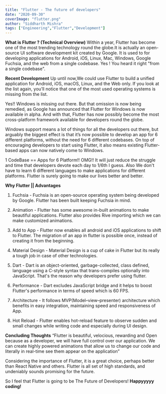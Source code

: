 ```yaml
---
title: "Flutter - The future of developers"
date: "2020-09-30"
coverImage: "flutter.png"
author: "Siddharth Mishra"
tags: ["Engineering","Flutter","Development"]
---
```


**What is Flutter ? (Technical Overview)**
Within a year, Flutter has become one of the most trending technology round the globe.It is actually an open-source UI software development kit created by Google. It is used to for developing applications for Android, iOS, Linux, Mac, Windows, Google Fuchsia, and the web from a single codebase.
Yes ! You heard it right "from a single codebase". 


**Recent Development**
Up until now,We could use Flutter to build a unified application for Android, iOS, macOS, Linux, and the Web only. If you look at the list again, you’ll notice that one of the most used operating systems is missing from the list.

Yes!! Windows is missing out there. But that omission is now being remedied, as Google has announced that Flutter for Windows is now available in alpha. And with that, Flutter has now possibly become the most cross-platform framework available for developers round the globe.

Windows support means a lot of things for all the developers out there, but arguably the biggest effect is that it’s now possible to develop an app for 6 different platforms, without the need for 6 different codebases. On top of encouraging developers to start using Flutter, it also means existing Flutter-based apps can now natively come to Windows.

1 CodeBase == Apps for 6 Platform!! OMG!! It will just reduce the struggle and time that developers devote each day to 1/6th I guess. Also We don't have to learn 6 different languages to make applications for different platforms. Flutter is surely going to make our lives better and better.


**Why Flutter || Advantages**
1. Fuchsia - Fuchsia is an open-source operating system being developed by Google. Flutter has been built keeping Fuchsia in mind.

2. Animation - Flutter has some awesome in-built animations to make beautiful applications. Flutter also provides Rive importing which we can make customized animations.

3. Add to App - Flutter now enables all android and iOS applications to shift to Flutter. The migration of an app in flutter is possible once, instead of creating it from the beginning.

4. Material Design - Material Design is a cup of cake in Flutter but its really a tough job in case of other technologies.

5. Dart - Dart is an object-oriented, garbage-collected, class defined, language using a C-style syntax that trans-compiles optionally into JavaScript. That's the reason why developers prefer using flutter.

6. Performance - Dart excludes JavaScript bridge and it helps to boost Flutter's performance in terms of speed which is 60 FPS.

7. Architecture - It follows MVP(Model–view–presenter) architecture which benefits in easy integration, maintaining speed and responsiveness of App.

8. Hot Reload - Flutter enables hot-reload feature to observe sudden and small changes while writing code and especially during UI design.


**Concluding Thoughts**
“Flutter is beautiful, velocious, rewarding and Open because as a developer, we will have full control over our application. We can create highly powered animations that allow us to change our code and literally in real-time see them appear on the application”

Considering the importance of Flutter, it is a great choice, perhaps better than React Native and others. Flutter is all set of high standards, and undeniably sounds promising for the future.

So I feel that Flutter is going to be The Future of Developers!
**Happyyyyy coding!**
